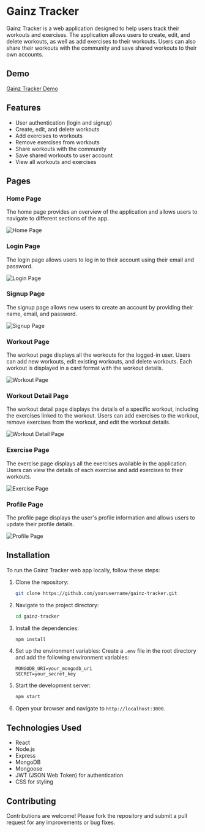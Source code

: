 # Gainz Tracker

Gainz Tracker is a web application designed to help users track their workouts and exercises. The application allows users to create, edit, and delete workouts, as well as add exercises to their workouts. Users can also share their workouts with the community and save shared workouts to their own accounts.

## Demo

[Gainz Tracker Demo](https://gainz-tracker-56ecdfa3c0f4.herokuapp.com/)

## Features

- User authentication (login and signup)
- Create, edit, and delete workouts
- Add exercises to workouts
- Remove exercises from workouts
- Share workouts with the community
- Save shared workouts to user account
- View all workouts and exercises

## Pages

### Home Page

The home page provides an overview of the application and allows users to navigate to different sections of the app.

![Home Page](path/to/homepage-screenshot.png)

### Login Page

The login page allows users to log in to their account using their email and password.

![Login Page](path/to/loginpage-screenshot.png)

### Signup Page

The signup page allows new users to create an account by providing their name, email, and password.

![Signup Page](path/to/signuppage-screenshot.png)

### Workout Page

The workout page displays all the workouts for the logged-in user. Users can add new workouts, edit existing workouts, and delete workouts. Each workout is displayed in a card format with the workout details.

![Workout Page](path/to/workoutpage-screenshot.png)

### Workout Detail Page

The workout detail page displays the details of a specific workout, including the exercises linked to the workout. Users can add exercises to the workout, remove exercises from the workout, and edit the workout details.

![Workout Detail Page](path/to/workoutdetailpage-screenshot.png)

### Exercise Page

The exercise page displays all the exercises available in the application. Users can view the details of each exercise and add exercises to their workouts.

![Exercise Page](path/to/exercisepage-screenshot.png)

### Profile Page

The profile page displays the user's profile information and allows users to update their profile details.

![Profile Page](path/to/profilepage-screenshot.png)

## Installation

To run the Gainz Tracker web app locally, follow these steps:

1. Clone the repository:
   ```bash
   git clone https://github.com/yourusername/gainz-tracker.git
   ```
2. Navigate to the project directory:
   ```bash
   cd gainz-tracker
   ```
3. Install the dependencies:
   ```bash
   npm install
   ```
4. Set up the environment variables: Create a `.env` file in the root directory and add the following environment variables:
   ```env
   MONGODB_URI=your_mongodb_uri
   SECRET=your_secret_key
   ```
5. Start the development server:
   ```bash
   npm start
   ```
6. Open your browser and navigate to `http://localhost:3000`.

## Technologies Used

- React
- Node.js
- Express
- MongoDB
- Mongoose
- JWT (JSON Web Token) for authentication
- CSS for styling

## Contributing

Contributions are welcome! Please fork the repository and submit a pull request for any improvements or bug fixes.
